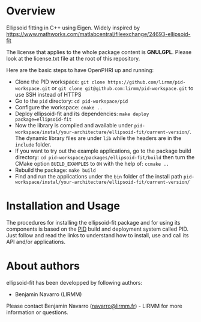 
Overview
=========

Ellipsoid fitting in C++ using Eigen. Widely inspired by https://www.mathworks.com/matlabcentral/fileexchange/24693-ellipsoid-fit

The license that applies to the whole package content is **GNULGPL**. Please look at the license.txt file at the root of this repository.

Here are the basic steps to have OpenPHRI up and running:
 * Clone the PID workspace: `git clone https://github.com/lirmm/pid-workspace.git` or `git clone git@github.com:lirmm/pid-workspace.git` to use SSH instead of HTTPS
 * Go to the `pid` directory: `cd pid-workspace/pid`
 * Configure the workspace: `cmake ..`
 * Deploy ellipsoid-fit and its dependencies: `make deploy package=ellipsoid-fit`
 * Now the library is compiled and available under `pid-workspace/instal/your-architecture/ellipsoid-fit/current-version/`. The dynamic library files are under `lib` while the headers are in the `include` folder.
 * If you want to try out the example applications, go to the package build directory: `cd pid-workspace/packages/ellipsoid-fit/build` then turn the CMake option `BUILD_EXAMPLES` to `ON` with the help of: `ccmake ..`
 * Rebuild the package: `make build`
 * Find and run the applications under the `bin` folder of the install path `pid-workspace/instal/your-architecture/ellipsoid-fit/current-version/`


Installation and Usage
=======================

The procedures for installing the ellipsoid-fit package and for using its components is based on the [PID](http://pid.lirmm.net/pid-framework/pages/install.html) build and deployment system called PID. Just follow and read the links to understand how to install, use and call its API and/or applications.

About authors
=====================

ellipsoid-fit has been developped by following authors: 
+ Benjamin Navarro (LIRMM)

Please contact Benjamin Navarro (navarro@lirmm.fr) - LIRMM for more information or questions.




